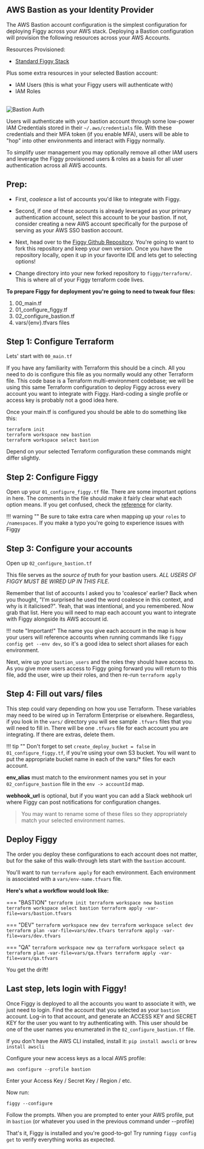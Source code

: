 ## AWS Bastion as your Identity Provider

The AWS Bastion account configuration is the simplest configuration for deploying Figgy across your AWS stack. Deploying
a Bastion configuration will provision the following resources across your AWS Accounts.

Resources Provisioned:

- [Standard Figgy Stack](/manual/footprint/)

Plus some extra resources in your selected Bastion account:

- IAM Users (this is what your Figgy users will authenticate with)
- IAM Roles

<br/>![Bastion Auth](/images/deployment/bastion-auth-2.png)<br/>


Users will authenticate with your bastion account through some low-power IAM Credentials stored in their `~/.aws/credentials` file.
With these credentials and their MFA token (if you enable MFA), users will be able to "hop" into other environments and
interact with Figgy normally.

To simplify user management you may optionally remove all other IAM users and 
leverage the Figgy provisioned users & roles as a basis for all user authentication across all AWS accounts.

## Prep:
- First, _coalesce_ a list of accounts you'd like to integrate with Figgy. 

- Second, if one of these accounts is already leveraged as your primary authentication account, select this account to 
be your bastion. If not, consider creating a new AWS account specifically for the purpose of serving as your AWS SSO bastion account. 

- Next, head over to the <a href="https://github.com/figtools/figgy/tree/master" target="_blank">Figgy Github Repository</a>. 
You're going to want to fork this repository and keep your own version. Once you have the repository locally, open
it up in your favorite IDE and lets get to selecting options!

- Change directory into your new forked repository to  `figgy/terraform/`. This is where all of your Figgy terraform
code lives.



**To prepare Figgy for deployment you're going to need to tweak four files:**

1. 00_main.tf
1. 01_configure_figgy.tf
1. 02_configure_bastion.tf
1. vars/{env}.tfvars files


## Step 1: Configure Terraform
Lets' start with `00_main.tf`

If you have any familiarity with Terraform this should be a cinch. All you need to do is configure this file 
as you normally would any other Terraform file. This code base is a Terraform 
multi-environment codebase; we will be using this same Terraform configuration to deploy Figgy across
every account you want to integrate with Figgy. Hard-coding a single profile or access key is
probably not a good idea here.

Once your main.tf is configured you should be able to do something like this:
```
terraform init
terraform workspace new bastion
terraform workspace select bastion
``` 
Depend on your selected Terraform configuration these commands might differ slightly.

## Step 2: Configure Figgy
Open up your `01_configure_figgy.tf` file. There are some important options in here. The comments in the file
should make it fairly clear what each option means. If you get confused, check the [reference](/manual/configuration/figgy-cloud/) for clarity.

!!! warning ""
    Be sure to take extra care when mapping up your `roles` to `/namespaces`. If you make a typo you're going to experience
    issues with Figgy


## Step 3: Configure your accounts
Open up `02_configure_bastion.tf`

This file serves as the _source of truth_ for your bastion users. *ALL USERS OF FIGGY MUST BE WIRED UP IN THIS FILE.*

Remember that list of accounts I asked you to 'coalesce' earlier? Back when you thought, 
"I'm surprised he used the word coalesce in this context, and why is it italicised?". Yeah, that was intentional, and you remembered. Now grab that list.
Here you will need to map each account you want to integrate with Figgy alongside its AWS account id.

!!! note "Important!"
    The name you give each account in the map is how your users will reference accounts when running commands like 
    `figgy config get --env dev`, so it's a good idea to select short aliases for each environment. 

Next, wire up your `bastion_users` and the roles they should have access to. As you give more users access to Figgy going forward 
you will return to this file, add the user, wire up their roles, and then re-run `terraform apply`

## Step 4: Fill out vars/ files
This step could vary depending on how you use Terraform. These variables may need to be wired up in Terraform Enterprise or elsewhere.
Regardless, if you look in the `vars/` directory you will see sample `.tfvars` files that you will need to fill in. There
will be one `.tfvars` file for each account you are integrating. If there are extras, delete them.

!!! tip ""
    Don't forget to set  `create_deploy_bucket = false` in `01_configure_figgy.tf`, if you're using your own S3 bucket. 
    You will want to put the appropriate bucket name in each of the vars/* files for each account.

**env_alias** must match to the environment names you set in your `02_configure_bastion` file in the `env -> accountId` map.

**webhook_url** is optional, but if you want you can add a Slack webhook url where Figgy can post notifications for configuration changes.

> You may want to rename some of these files so they appropriately match your selected environment names.

## Deploy Figgy
The order you deploy these configurations to each account does not matter, but for the sake of this walk-through lets start
with the `bastion` account.

You'll want to run `terraform apply` for each environment. Each environment is associated with a `vars/env-name.tfvars` file. 

**Here's what a workflow would look like:**

=== "BASTION"
    ```
    terraform init
    terraform workspace new bastion
    terraform workspace select bastion
    terraform apply -var-file=vars/bastion.tfvars
    ```

=== "DEV"
    ```
    terraform workspace new dev
    terraform workspace select dev
    terraform plan -var-file=vars/dev.tfvars
    terraform apply -var-file=vars/dev.tfvars
    ```

=== "QA"
    ```
    terraform workspace new qa
    terraform workspace select qa
    terraform plan -var-file=vars/qa.tfvars
    terraform apply -var-file=vars/qa.tfvars
    ```

You get the drift!
## Last step, lets login with Figgy!

Once Figgy is deployed to all the accounts you want to associate it with, we just need to login. Find the account
that you selected as your `bastion` account. Log-in to that account, and generate an ACCESS KEY and SECRET KEY for
the user you want to try authenticating with. This user should be one of the user names you enumerated in the 
`02_configure_bastion.tf` file.

If you don't have the AWS CLI installed, install it: `pip install awscli` or `brew install awscli`

Configure your new access keys as a local AWS profile:

    aws configure --profile bastion
    
Enter your Access Key / Secret Key / Region / etc.

Now run:

    figgy --configure
    
Follow the prompts. When you are prompted to enter your AWS profile, put in `bastion` (or whatever you used in the previous command under --profile)

That's it, Figgy is installed and you're good-to-go! Try running `figgy config get` to verify everything works as expected.